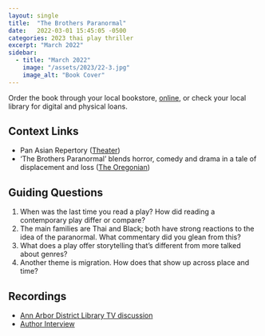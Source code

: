 ```yaml
---
layout: single
title:  "The Brothers Paranormal"
date:   2022-03-01 15:45:05 -0500
categories: 2023 thai play thriller
excerpt: "March 2022"
sidebar:
  - title: "March 2022"
    image: "/assets/2023/22-3.jpg"
    image_alt: "Book Cover"
---
```


Order the book through your local bookstore, [online][buy], or check your local library for digital and physical loans. 

## Context Links
- Pan Asian Repertory ([Theater][theater])
- ‘The Brothers Paranormal’ blends horror, comedy and drama in a tale of displacement and loss ([The Oregonian][or])

## Guiding Questions 
1. When was the last time you read a play? How did reading a contemporary play differ or compare?
2. The main families are Thai and Black; both have strong reactions to the idea of the paranormal. What commentary did you glean from this?
3. What does a play offer storytelling that’s different from more talked about genres?
4. Another theme is migration. How does that show up across place and time?

## Recordings
- [Ann Arbor District Library TV discussion][aadl]
- [Author Interview][author-interview]

[buy]: https://bookshop.org/lists/2022-picks
[theater]: https://www.panasianrep.org/brothersparanormal
[or]: https://www.oregonlive.com/life-and-culture/g66l-2019/10/18d4f130ad9097/the-brothers-paranormal-blends-horror-comedy-and-drama-in-a-tale-of-displacement-and-loss-.html
[aadl]: https://youtu.be/caxBmp66r-s
[author-interview]: instagram.com/unerasedbc